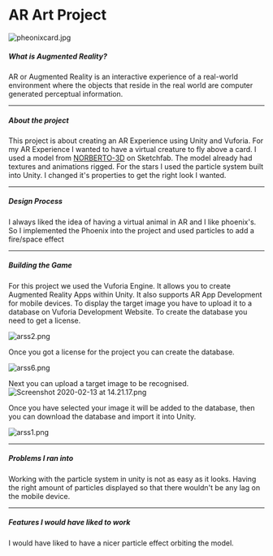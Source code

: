# AR Art Project

![pheonixcard.jpg](https://www.dropbox.com/s/6t4lvcc0zchqtsf/pheonixcard.jpg?dl=0&raw=1)

##### What is Augmented Reality?
AR or Augmented Reality is an interactive experience of a real-world environment where the objects that reside in the real world are computer generated perceptual information. 

--------------------------------------

##### About the project
This project is about creating an AR Experience using Unity and Vuforia.
For my AR Experience I wanted to have a virtual creature to fly above a card.
I used a model from [NORBERTO-3D](https://sketchfab.com/3d-models/phoenix-bird-844ba0cf144a413ea92c779f18912042) on Sketchfab. The model already had textures and animations rigged. 
For the stars I used the particle system built into Unity. I changed it's properties to get the right look I wanted. 

--------------------------------------

##### Design Process
I always liked the idea of having a virtual animal in AR and I like phoenix's. So I implemented the Phoenix into the project and used particles to add a fire/space effect

--------------------------------------

##### Building the Game

For this project we used the Vuforia Engine. It allows you to create Augmented Reality Apps within Unity. It also supports AR App Development for mobile devices.
To display the target image you have to upload it to a database on Vuforia Development Website. To create the database you need to get a license.

![arss2.png](https://www.dropbox.com/s/s4fc9dpqj4wb9ns/arss2.png?dl=0&raw=1)

Once you got a license for the project you can create the database.

![arss6.png](https://www.dropbox.com/s/qcibo26otheda42/arss6.png?dl=0&raw=1)

Next you can upload a target image to be recognised.![Screenshot 2020-02-13 at 14.21.17.png](https://www.dropbox.com/s/lnr428oklub0gpr/Screenshot%202020-02-13%20at%2014.21.17.png?dl=0&raw=1)

Once you have selected your image it will be added to the database, then you can download the database and import it into Unity.

![arss1.png](https://www.dropbox.com/s/drz6bih5tpsq5vs/arss1.png?dl=0&raw=1)

--------------------------------------

##### Problems I ran into

Working with the particle system in unity is not as easy as it looks. Having the right amount of particles displayed so that there wouldn't be any lag on the mobile device.

--------------------------------------

##### Features I would have liked to work

I would have liked to have a nicer particle effect orbiting the model.


